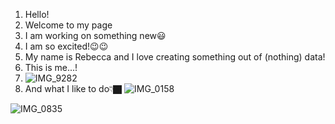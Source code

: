 1. Hello!
2. Welcome to my page
3. I am working on something new😃
4.  I am so excited!😉😉
6. My name is Rebecca and I love creating something out of (nothing) data!
8. This is me...!
9. ![IMG_9282](https://user-images.githubusercontent.com/79341728/138969481-6ef85169-9254-479e-8849-11dd39d90239.jpeg)
10. And what I like to do👇🏿
![IMG_0158](https://user-images.githubusercontent.com/79341728/138968977-2999bebf-acf7-44b7-b731-f1781a426fda.jpeg)


![IMG_0835](https://user-images.githubusercontent.com/79341728/138969370-d4341065-3d63-4db5-be2c-52f423b9d657.jpeg)

